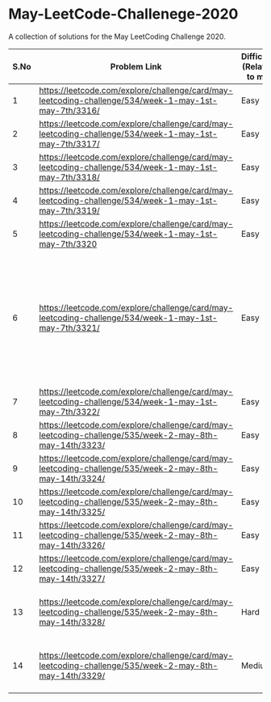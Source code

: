 # May-LeetCode-Challenege-2020
A collection of solutions for the May LeetCoding Challenge 2020.

| S.No | Problem Link  | Difficulty (Relative to me) | Algorithm(s) Used | Data Structure(s) Used | Time Complexity | Space Complexity | Time to solve | New Learning |
| ------------- | ------------- | ------------- | ------------- | ------------- | ------------- | ------------- | ------------- | ------------- |
| 1 | https://leetcode.com/explore/challenge/card/may-leetcoding-challenge/534/week-1-may-1st-may-7th/3316/  | Easy  | Binary Search | NA | O(logn) | O(1) | Within 15 mins | NA |
| 2 | https://leetcode.com/explore/challenge/card/may-leetcoding-challenge/534/week-1-may-1st-may-7th/3317/  | Easy  | NA | HashSet | O(m+n) | O(m) | Within 15 mins | NA |
| 3 | https://leetcode.com/explore/challenge/card/may-leetcoding-challenge/534/week-1-may-1st-may-7th/3318/  | Easy  | NA | HashMap | O(m+n) | O(n) | Within 15 mins | NA |
| 4 | https://leetcode.com/explore/challenge/card/may-leetcoding-challenge/534/week-1-may-1st-may-7th/3319/  | Easy  | NA (bit-manipulation) | NA | O(1) | O(1) | Within 15 mins | NA |
| 5 | https://leetcode.com/explore/challenge/card/may-leetcoding-challenge/534/week-1-may-1st-may-7th/3320  | Easy  | NA | count array acting like hashmap | O(n) | O(26)~O(1) | Within 15 mins | NA |
| 6 | https://leetcode.com/explore/challenge/card/may-leetcoding-challenge/534/week-1-may-1st-may-7th/3321/  | Easy  | NA | HashMap | O(n) | O(n) | Within 15 mins | Moore's voting algo. Only Applicable if majority element always exist. Time Complexity - O(n), Space Complexity - O(1) |
| 7 | https://leetcode.com/explore/challenge/card/may-leetcoding-challenge/534/week-1-may-1st-may-7th/3322/  | Easy  | Tree traversal(DFS) | NA | O(n) | O(1) | Within 45 mins | NA |
| 8 | https://leetcode.com/explore/challenge/card/may-leetcoding-challenge/535/week-2-may-8th-may-14th/3323/  | Easy  | Basic Linear Algebra (y=mx+c) | NA | O(n) | O(1) | Within 15 mins | NA |
| 9 | https://leetcode.com/explore/challenge/card/may-leetcoding-challenge/535/week-2-may-8th-may-14th/3324/  | Easy  | Binary Search | NA | O(logn) | O(1) | Within 15 mins | NA |
| 10 | https://leetcode.com/explore/challenge/card/may-leetcoding-challenge/535/week-2-may-8th-may-14th/3325/  | Easy  | NA | array as hashmap | O(n) | O(n) | Within 25 mins | NA |
| 11 | https://leetcode.com/explore/challenge/card/may-leetcoding-challenge/535/week-2-may-8th-may-14th/3326/  | Easy  | BFS | NA | O(m * n) | O(1) | Within 45 mins | NA |
| 12 | https://leetcode.com/explore/challenge/card/may-leetcoding-challenge/535/week-2-may-8th-may-14th/3327/  | Easy  | Binary Search | NA | O(logn) | O(1) | Within 25 mins | NA |
| 13 | https://leetcode.com/explore/challenge/card/may-leetcoding-challenge/535/week-2-may-8th-may-14th/3328/  | Hard  | NA | NA | O(nk) | O(1) | Indefinite | NA (Better approach is there. Have to investigate) |
| 14 | https://leetcode.com/explore/challenge/card/may-leetcoding-challenge/535/week-2-may-8th-may-14th/3329/  | Medium  | NA | HashMap | O(n) insertion and deletion | O(26^n) worst case for small letter alphabets | 50 minutes | Prefix Tries |

